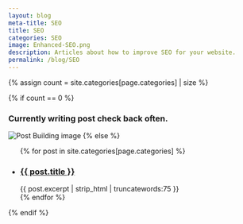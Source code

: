 ```yaml
---
layout: blog
meta-title: SEO
title: SEO
categories: SEO
image: Enhanced-SEO.png
description: Articles about how to improve SEO for your website.
permalink: /blog/SEO
---
```


{% assign count = site.categories[page.categories] | size %}

{% if count == 0 %}
  <h3 class="text-center">Currently writing post check back often.</h3>
  <img src="{{site.url}}/assets/images/postbuilding.jpg" class="img-responsive img-thumbnail hidden-xs hidden-sm" alt="Post Building image">
{% else %}  
  <ul>
    {% for post in site.categories[page.categories] %}
      <li>
        <h3><a href="{{ post.url }}">{{ post.title }}</a></h3>
        {{ post.excerpt | strip_html | truncatewords:75 }}
      </li>      
    {% endfor %}  
  </ul>
{% endif %}
